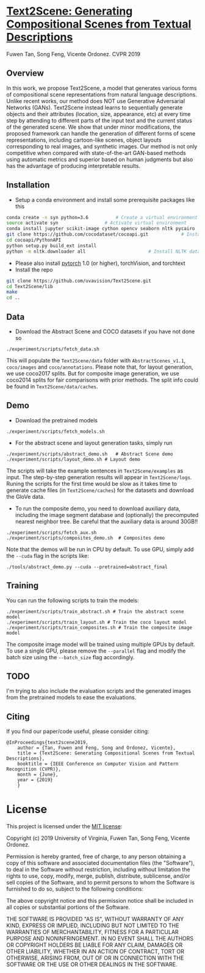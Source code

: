 # [Text2Scene: Generating Compositional Scenes from Textual Descriptions ](https://arxiv.org/abs/1809.01110)
Fuwen Tan, Song Feng, Vicente Ordonez. CVPR 2019


## Overview
In this work, we propose Text2Scene, a model that generates various forms of compositional scene representations from natural language descriptions. Unlike recent works, our method does NOT use Generative Adversarial Networks (GANs). Text2Scene instead learns to sequentially generate objects and their attributes (location, size, appearance, etc) at every time step by attending to different parts of the input text and the current status of the generated scene. We show that under minor modifications, the proposed framework can handle the generation of different forms of scene representations, including cartoon-like scenes, object layouts corresponding to real images, and synthetic images. Our method is not only competitive when compared with state-of-the-art GAN-based methods using automatic metrics and superior based on human judgments but also has the advantage of producing interpretable results.

## Installation
- Setup a conda environment and install some prerequisite packages like this
```bash
conda create -n syn python=3.6          # Create a virtual environment
source activate syn         		# Activate virtual environment
conda install jupyter scikit-image cython opencv seaborn nltk pycairo   # Install dependencies
git clone https://github.com/cocodataset/cocoapi.git 			# Install pycocotools
cd cocoapi/PythonAPI
python setup.py build_ext install
python -m nltk.downloader all						# Install NLTK data
```
- Please also install [pytorch](http://pytorch.org/) 1.0 (or higher), torchVision, and torchtext
- Install the repo
```bash
git clone https://github.com/uvavision/Text2Scene.git
cd Text2Scene/lib
make
cd ..
```

## Data 
- Download the Abstract Scene and COCO datasets if you have not done so
```Shell
./experiment/scripts/fetch_data.sh
```
This will populate the `Text2Scene/data` folder with `AbstractScenes_v1.1`, `coco/images` and `coco/annotations`.
Please note that, for layout generation, we use coco2017 splits. But for composite image generation, we use coco2014 splits for fair comparisons with prior methods. The split info could be found in `Text2Scene/data/caches`.


## Demo
- Download the pretrained models
```Shell
./experiment/scripts/fetch_models.sh
```

- For the abstract scene and layout generation tasks, simply run
```Shell
./experiment/scripts/abstract_demo.sh	# Abstract Scene demo
./experiment/scripts/layout_demo.sh	# Layout demo
```
The scripts will take the example sentences in `Text2Scene/examples` as input. The step-by-step generation results will appear in `Text2Scene/logs`. Runing the scripts for the first time would be slow as it takes time to generate cache files (in `Text2Scene/caches`) for the datasets and download the GloVe data.

- To run the composite demo, you need to download auxiliary data, including the image segment database and (optionally) the precomputed nearest neighbor tree. Be careful that the auxiliary data is around 30GB!!
```Shell
./experiment/scripts/fetch_aux.sh
./experiment/scripts/composites_demo.sh	 # Composites demo
```

Note that the demos will be run in CPU by default. To use GPU, simply add the `--cuda` flag in the scripts like:
```Shell
./tools/abstract_demo.py --cuda --pretrained=abstract_final
```

## Training
You can run the following scripts to train the models:
```Shell
./experiment/scripts/train_abstract.sh # Train the abstract scene model
./experiment/scripts/train_layout.sh # Train the coco layout model
./experiment/scripts/train_composites.sh # Train the composite image model
```
The composite image model will be trained using multiple GPUs by default. To use a single GPU, please remove the `--parallel` flag and modify the batch size using the `--batch_size` flag accordingly.

## TODO
I'm trying to also include the evaluation scripts and the generated images from the pretrained models to ease the evaluations.


## Citing

If you find our paper/code useful, please consider citing:

	@InProceedings{text2scene2019, 
	    author = {Tan, Fuwen and Feng, Song and Ordonez, Vicente},
	    title = {Text2Scene: Generating Compositional Scenes from Textual Descriptions},
	    booktitle = {IEEE Conference on Computer Vision and Pattern Recognition (CVPR)},
	    month = {June},
	    year = {2019}
    	}

    
# License

This project is licensed under the [MIT license](https://opensource.org/licenses/MIT):

Copyright (c) 2019 University of Virginia, Fuwen Tan, Song Feng, Vicente Ordonez.

Permission is hereby granted, free of charge, to any person obtaining a copy
of this software and associated documentation files (the "Software"), to deal
in the Software without restriction, including without limitation the rights
to use, copy, modify, merge, publish, distribute, sublicense, and/or sell
copies of the Software, and to permit persons to whom the Software is
furnished to do so, subject to the following conditions:

The above copyright notice and this permission notice shall be included in all
copies or substantial portions of the Software.

THE SOFTWARE IS PROVIDED "AS IS", WITHOUT WARRANTY OF ANY KIND, EXPRESS OR
IMPLIED, INCLUDING BUT NOT LIMITED TO THE WARRANTIES OF MERCHANTABILITY,
FITNESS FOR A PARTICULAR PURPOSE AND NONINFRINGEMENT. IN NO EVENT SHALL THE
AUTHORS OR COPYRIGHT HOLDERS BE LIABLE FOR ANY CLAIM, DAMAGES OR OTHER
LIABILITY, WHETHER IN AN ACTION OF CONTRACT, TORT OR OTHERWISE, ARISING FROM,
OUT OF OR IN CONNECTION WITH THE SOFTWARE OR THE USE OR OTHER DEALINGS IN THE
SOFTWARE.







